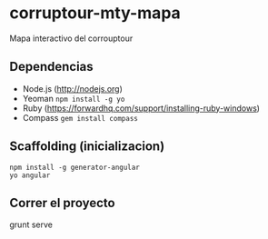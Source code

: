corruptour-mty-mapa
===================

Mapa interactivo del corrouptour

Dependencias
-----

* Node.js (http://nodejs.org)
* Yeoman `npm install -g yo`
* Ruby (https://forwardhq.com/support/installing-ruby-windows)
* Compass `gem install compass`

Scaffolding (inicializacion)
-----
   
    npm install -g generator-angular
    yo angular

Correr el proyecto
-----
grunt serve